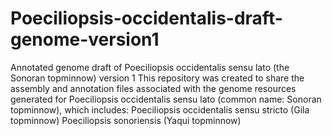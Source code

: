 # Poeciliopsis-occidentalis-draft-genome-version1
Annotated genome draft of Poeciliopsis occidentalis sensu lato (the Sonoran topminnow) version 1
This repository was created to share the assembly and annotation files associated with the genome resources generated for Poeciliopsis occidentalis sensu lato (common name: Sonoran topminnow), which includes:
Poeciliopsis occidentalis sensu stricto (Gila topminnow)
Poeciliopsis sonoriensis (Yaqui topminnow)
